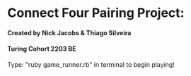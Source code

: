 # Connect Four Pairing Project:

#### Created by Nick Jacobs & Thiago Silveira

#### Turing Cohort 2203 BE


Type: "ruby game_runner.rb" in terminal to begin playing!
